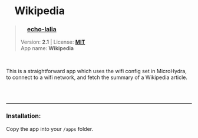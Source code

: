 <!---
This file is generated from the "details.yml" file. (Any changes here will be overwritten)
--->
# <img src="../../images/default_icon.png" width="16"> Wikipedia
> ### <img src="https://github.com/echo-lalia.png?size=26" width="13"> **[echo-lalia](https://github.com/echo-lalia)**  
> Version: **2.1** | License: **[MIT](https://github.com/echo-lalia/MicroHydra-Apps/blob/main/LICENSE)**  
> App name: **Wikipedia**
<br/>

This is a straightforward app which uses the wifi config set in MicroHydra, to connect to a wifi network, and fetch the summary of a Wikipedia article.


<br/><br/>

-----
### Installation:
Copy the app into your `/apps` folder.


